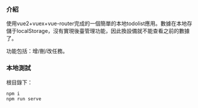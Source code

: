 ### 介紹

使用vue2+vuex+vue-router完成的一個簡單的本地todolist應用。數據在本地存儲于localStorage，沒有實現後臺管理功能，因此換設備就不能查看之前的數據了。

功能包括：增/刪/改任務。

### 本地測試

根目錄下：

```js
npm i
npm run serve
```